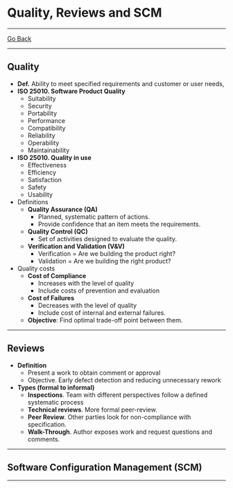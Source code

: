 # Quality, Reviews and SCM
---
[Go Back](../README.md)

---
## Quality
- **Def.** Ability to meet specified requirements and customer or user needs,
- **ISO 25010. Software Product Quality**
	- Suitability
	- Security
	- Portability
	- Performance
	- Compatibility
	- Reliability
	- Operability
	- Maintainability
- **ISO 25010. Quality in use**
	- Effectiveness
	- Efficiency
	- Satisfaction
	- Safety
	- Usability
- Definitions
	- **Quality Assurance (QA)**
		- Planned, systematic pattern of actions.
		- Provide confidence that an item meets the requirements.
	- **Quality Control (QC)**
		- Set of activities designed to evaluate the quality.
	- **Verification and Validation (V&V)**
		- Verification = Are we building the product right?
		- Validation = Are we building the right product?
- Quality costs
	- **Cost of Compliance**
		- Increases with the level of quality
		- Include costs of prevention and evaluation
	- **Cost of Failures**
		- Decreases with the level of quality
		- Include cost of internal and external failures.
	- **Objective**: Find optimal trade-off point between them.
---
## Reviews
- **Definition**
	- Present a work to obtain comment or approval
	- Objective. Early defect detection and reducing unnecessary rework
- **Types (formal to informal)**
	- **Inspections**. Team with different perspectives follow a defined systematic process
	- **Technical reviews**. More formal peer-review.
	- **Peer Review**. Other parties look for non-compliance with specification.
	- **Walk-Through**. Author exposes work and request questions and comments.
---
## Software Configuration Management (SCM)

---